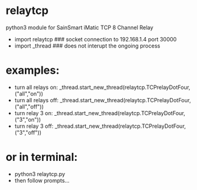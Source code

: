 # relaytcp
python3 module for SainSmart iMatic TCP 8 Channel Relay

- import relaytcp ### socket connection to 192.168.1.4 port 30000
- import _thread ### does not interupt the ongoing process

# examples:
- turn all relays on:
 _thread.start_new_thread(relaytcp.TCPrelayDotFour, ("all","on"))
- turn all relays off:
 _thread.start_new_thread(relaytcp.TCPrelayDotFour, ("all","off"))
- turn relay 3 on:
 _thread.start_new_thread(relaytcp.TCPrelayDotFour, ("3","on"))
- turn relay 3 off:
 _thread.start_new_thread(relaytcp.TCPrelayDotFour, ("3","off"))

# or in terminal:
- python3 relaytcp.py
- then follow prompts...

